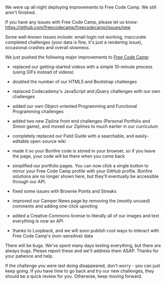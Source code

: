 We were up all night deploying improvements to Free Code Camp. We still aren't finished. 

If you have any issues with Free Code Camp, please let us know: https://github.com/freecodecamp/freecodecamp/issues/new

Some well-known issues include: email login not working, inaccurate completed challenges (your data is fine, it's just a rendering issue), occasional crashes and overall slowness.

We just pushed the following major improvements to [Free Code Camp](http://freecodecamp.com):

- replaced our getting-started videos with a simple 10-minute process (using GIFs instead of videos)

- doubled the number of our HTML5 and Bootstrap challenges

- replaced Codecademy's JavaScript and jQuery challenges with our own challenges

- added our own Object-oriented Programming and Functional Programming challenges

- added two new Zipline front end challenges (Personal Portfolio and Simon game), and moved our Ziplines to much earlier in our curriculum

- completely replaced our Field Guide with a searchable, and easily-editable open-source wiki

- made it so your Bonfire code is stored in your browser, so if you leave the page, your code will be there when you come back

- simplified our portfolio pages. You can now click a single button to mirror your Free Code Camp profile with your GitHub profile. Bonfire solutions are no longer shown here, but they'll eventually be accessible through our API.

- fixed some issues with Brownie Points and Streaks

- improved our Camper News page by removing the (mostly unused) comments and adding one-click upvoting

- added a Creative Commons license to literally all of our images and text
everything is now an API 

- thanks to Loopback, and we will soon publish cool ways to interact with Free Code Camp's (non-sensitive) data

There will be bugs. We've spent many days testing everything, but there are always bugs. Please report these and we'll address them ASAP. Thanks for your patience and help.

If the challenge you were last doing disappeared, don't worry - you can just keep going. If you have time to go back and try our new challenges, they should be a quick review for you. Otherwise, keep moving forward.
